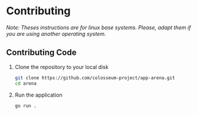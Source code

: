 # Contributing

_Note: Theses instructions are for linux base systems. Please, adapt them if you are using another operating system._

## Contributing Code

1. Clone the repository to your local disk

   ```sh
   git clone https://github.com/colosseum-project/app-arena.git
   cd arena
   ```

2. Run the application

   ```sh
   go run .
   ```

